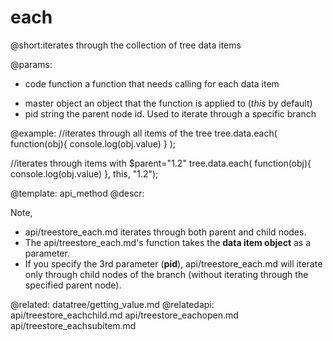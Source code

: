 each
=============

@short:iterates through the collection of tree data items
	

@params:
- code		function		a function that needs calling for each data item
* master		object		an object that the function is applied to (<i>this</i> by default)
* pid			string		the parent node id. Used to iterate through a specific branch


@example:
//iterates through all items of the tree
tree.data.each(
	function(obj){
    	console.log(obj.value)
    }
);

//iterates through items with $parent="1.2"
tree.data.each(
	function(obj){
    	console.log(obj.value)
    }, this, "1.2");

@template:	api_method
@descr:

Note, 

- api/treestore_each.md iterates through both parent and child nodes.
- The api/treestore_each.md's function takes the **data item object** as a parameter.
- If you specify the 3rd parameter (**pid**), api/treestore_each.md will iterate only through child nodes of the branch (without iterating through the specified parent node).

@related:
	datatree/getting_value.md
@relatedapi:
	api/treestore_eachchild.md
    api/treestore_eachopen.md
    api/treestore_eachsubitem.md